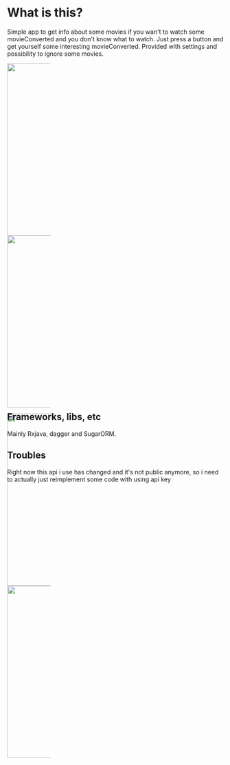 # What is this?

Simple app to get info about some movies if you wan't to watch some movieConverted and you don't know what to watch. Just press a button and get yourself some interesting movieConverted. Provided with settings and possibility to ignore some movies.

<div style="max-width: 20%;max-height: 20%;display: inline-block; align: center;">
<a href="url"><img src="https://raw.githubusercontent.com/schvabodka-man/Screenshots/master/projects/moviesroller/button.png" height="400" width="200"  align="left"></a>

<a href="url"><img src="https://raw.githubusercontent.com/schvabodka-man/Screenshots/master/projects/moviesroller/movieConverted.png"  height="400" width="200" align="center"></a>

<a href="url"><img src="https://raw.githubusercontent.com/schvabodka-man/Screenshots/master/projects/moviesroller/ignored.png" height="400" width="200" align="left"></a>

<a href="url"><img src="https://raw.githubusercontent.com/schvabodka-man/Screenshots/master/projects/moviesroller/settings.png" height="400" width="200" ></a>
</div>

## Frameworks, libs, etc
Mainly Rxjava, dagger and SugarORM.

## Troubles
Right now this api i use has changed and it's not public anymore, so i need to actually just reimplement some code with using api key